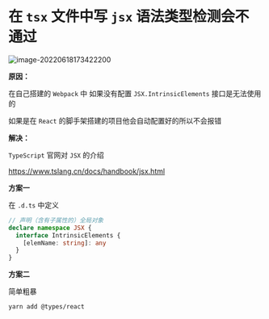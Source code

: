 # 在 `tsx` 文件中写 `jsx` 语法类型检测会不通过

![image-20220618173422200](https://picgo-1302703244.cos.ap-nanjing.myqcloud.com/202206201015367.png)

**原因：**

在自己搭建的 `Webpack` 中 如果没有配置 `JSX.IntrinsicElements` 接口是无法使用的

如果是在 `React`  的脚手架搭建的项目他会自动配置好的所以不会报错

**解决：**

`TypeScript` 官网对 `JSX` 的介绍

<https://www.tslang.cn/docs/handbook/jsx.html>

**方案一**

在 `.d.ts` 中定义

```ts
// 声明（含有子属性的）全局对象
declare namespace JSX {
  interface IntrinsicElements {
    [elemName: string]: any
  }
}
```

**方案二**

简单粗暴

```sh
yarn add @types/react
```
